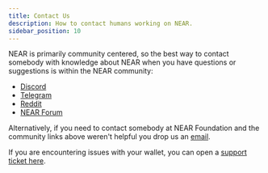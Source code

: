 ```yaml
---
title: Contact Us
description: How to contact humans working on NEAR.
sidebar_position: 10
---
```


NEAR is primarily community centered, so the best way to contact somebody with knowledge about NEAR when you have questions or suggestions is within the NEAR community:

- [Discord](https://discord.com/invite/UY9Xf2k)
- [Telegram](https://t.me/cryptonear)
- [Reddit](https://www.reddit.com/r/nearprotocol/)
- [NEAR Forum](https://gov.near.org/)

Alternatively, if you need to contact somebody at NEAR Foundation and the community links above weren't helpful you drop us an [email](mailto:hello@near.foundation).

If you are encountering issues with your wallet, you can open a [support ticket here](https://nearhelp.zendesk.com/hc/en-us).
